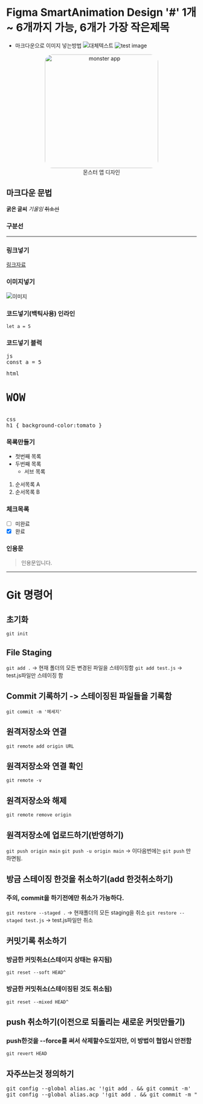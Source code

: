 # Figma SmartAnimation Design '#' 1개 ~ 6개까지 가능, 6개가 가장 작은제목
 
- 마크다운으로 이미지 넣는방법 ![대체텍스트](이미지경로)
  ![test image](./images/icon/home.svg)

<figure style="text-align:center;">
    <img src="./images/monster_1.png" alt="monster app" style="width:300px;border-radius:20px">
    <figcaption>몬스터 앱 디자인</figcaption>
</figure>

## 마크다운 문법

**굵은 글씨**
_기울임_
~~취소선~~

### 구분선

---

### 링크넣기

[링크자료](https://www.naver.com)


### 이미지넣기

![이미지](이미지경로)

### 코드넣기(백틱사용) 인라인

`let a = 5`

### 코드넣기 블럭

<pre>js<br>const a = 5</pre>
<pre>html<br><h1>WOW</h1></pre>
<pre>css<br>h1 { background-color:tomato }</pre>

### 목록만들기

- 첫번째 목록
- 두번째 목록
  - 서브 목록

1. 순서목록 A
2. 순서목록 B

### 체크목록

- [ ] 미완료
- [x] 완료

### 인용문

> 인용문입니다. <br>

---

# Git 명령어

## 초기화

`git init`

## File Staging

`git add .` -> 현재 폴더의 모든 변경된 파일을 스테이징함
`git add test.js` -> test.js파일만 스테이징 함

## Commit 기록하기 -> 스테이징된 파일들을 기록함

`git commit -m '메세지'`

## 원격저장소와 연결

`git remote add origin URL`

## 원격저장소와 연결 확인

`git remote -v`

## 원격저장소와 해제

`git remote remove origin`

## 원격저장소에 업로드하기(반영하기)

`git push origin main`
`git push -u origin main` -> 이다음번에는 `git push` 만 하면됨.

## 방금 스테이징 한것을 취소하기(add 한것취소하기)

### 주의, commit을 하기전에만 취소가 가능하다.

`git restore --staged .` -> 현재폴더의 모든 staging을 취소
`git restore --staged test.js` -> test.js파일만 취소

## 커밋기록 취소하기

### 방금한 커밋취소(스테이지 상태는 유지됨)

`git reset --soft HEAD^`

### 방금한 커밋취소(스테이징된 것도 취소됨)

`git reset --mixed HEAD^`

## push 취소하기(이전으로 되돌리는 새로운 커밋만들기)

### push한것을 --force를 써서 삭제할수도있지만, 이 방법이 협업시 안전함

`git revert HEAD`

## 자주쓰는것 정의하기

<pre>
git config --global alias.ac '!git add . && git commit -m'
git config --global alias.acp '!git add . && git commit -m "update" && git push origin main"
</pre>
